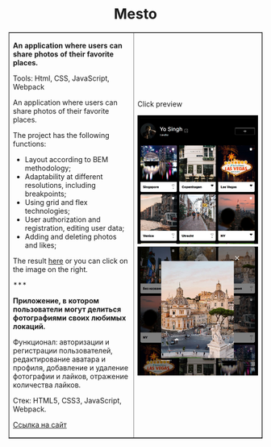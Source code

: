 <h1 align="center">Mesto</h1>
<table border="1">
 <tr>
    <td>
      <p><strong>An application where users can share photos of their favorite places.</strong></p>
      <p>Tools: Html, CSS, JavaScript, Webpack</p>
      <p>An application where users can share photos of their favorite places.</p>
      <p>The project has the following functions: </p>
      <ul>
        <li>Layout according to BEM methodology;</li>
        <li>Adaptability at different resolutions, including breakpoints;</li>
        <li>Using grid and flex technologies;</li>
        <li>User authorization and registration, editing user data;</li>
        <li>Adding and deleting photos and likes;</li>        
      </ul>
      <p>The result <a href="https://uno.nomoredomains.rocks/" target="_blank">here</a> or you can click on the image on the right.</p>
      <p>***</p>
      <p><strong>Приложение, в котором пользователи могут делиться фотографиями своих любимых локаций.</strong></p>
      <p>Функционал: авторизации и регистрации пользователей, редактирование аватара и профиля, добавление и удаление фотографии и лайков, отражение количества лайков.</p>
      <p>Стек: HTML5, CSS3, JavaScript, Webpack.</p>
      <p><a href="https://uno.nomoredomains.rocks/" target="_blank">Ссылка на сайт</a></p>
    </td>
    <td>
      <p>Click preview</p>
      <a href="https://uno.nomoredomains.rocks/"><img src="./frontend/src/images/rmImage.JPG" alt="Mesto preview"></a>
      <a href="https://uno.nomoredomains.rocks/"><img src="./frontend/src/images/rmImage_2.JPG" alt="Mesto preview"></a>
    </td>
  </tr>
</table>
